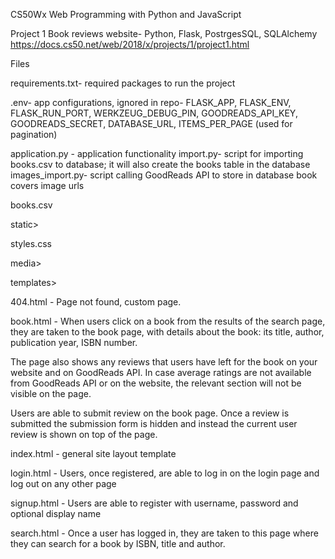 CS50Wx Web Programming with Python and JavaScript

Project 1 Book reviews website- Python, Flask, PostrgesSQL, SQLAlchemy
https://docs.cs50.net/web/2018/x/projects/1/project1.html

Files

requirements.txt- required packages to run the project

.env- app configurations, ignored in repo- FLASK_APP, FLASK_ENV, FLASK_RUN_PORT, WERKZEUG_DEBUG_PIN, GOODREADS_API_KEY, GOODREADS_SECRET, DATABASE_URL, ITEMS_PER_PAGE (used for pagination)

application.py - application functionality
import.py- script for importing books.csv to database; it will also create the books table in the database
images_import.py- script calling GoodReads API to store in database book covers image urls

books.csv 

static>

styles.css

media>

templates>

404.html - Page not found, custom page. 

book.html - When users click on a book from the results of the search page, they are taken to the book page, with details about the book: its title, author, publication year, ISBN number. 

The page also shows any reviews that users have left for the book on your website and on GoodReads API. In case average ratings are not available from GoodReads API or on the website, the relevant section will not be visible on the page. 

Users are able to submit review on the book page. Once a review is submitted the submission form is hidden and instead the current user review is shown on top of the page. 

index.html - general site layout template

login.html - Users, once registered, are able to log in on the login page and log out on any other page

signup.html - Users are able to register with username, password and optional display name

search.html - Once a user has logged in, they are taken to this page where they can search for a book by ISBN, title and author. 



